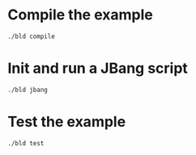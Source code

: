 # Compile the example

```console
./bld compile
```

# Init and run a JBang script
```console
./bld jbang
```

# Test the example
```console
./bld test
```
